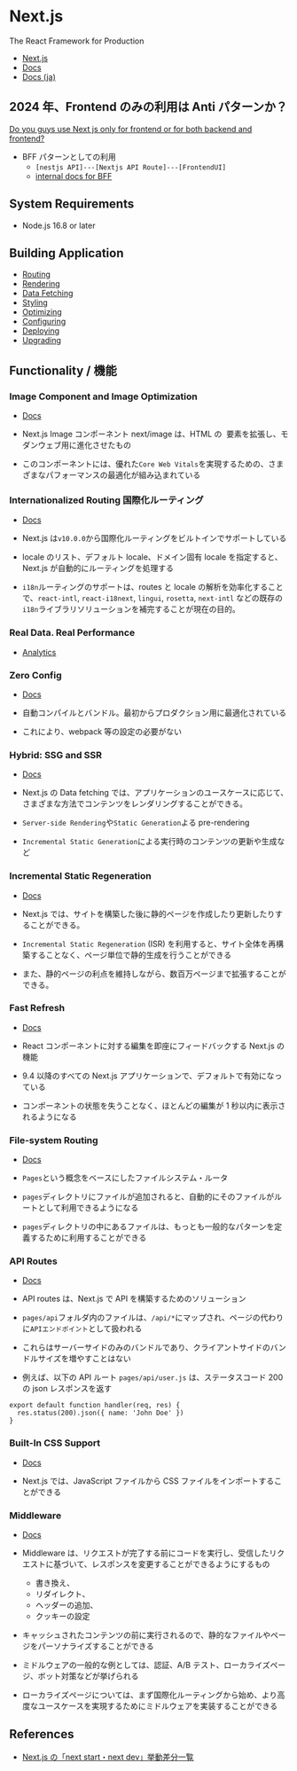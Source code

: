 # Next.js

The React Framework for Production

- [Next.js](https://nextjs.org/)
- [Docs](https://nextjs.org/docs/getting-started)
- [Docs (ja)](https://nextjs-ja-translation-docs.vercel.app/docs/getting-started)

## 2024 年、Frontend のみの利用は Anti パターンか？

[Do you guys use Next js only for frontend or for both backend and frontend?](https://www.reddit.com/r/nextjs/comments/1bffsq1/do_you_guys_use_next_js_only_for_frontend_or_for/)

- BFF パターンとしての利用
  - `[nestjs API]---[Nextjs API Route]---[FrontendUI]`
  - [internal docs for BFF](../infra/backends-for-frontends.md)

## System Requirements

- Node.js 16.8 or later

## Building Application

- [Routing](./routing.md)
- [Rendering](./rendering.md)
- [Data Fetching](./data-fetching.md)
- [Styling](https://nextjs.org/docs/pages/building-your-application/styling)
- [Optimizing](./optimizations.md)
- [Configuring](https://nextjs.org/docs/pages/building-your-application/configuring)
- [Deploying](https://nextjs.org/docs/pages/building-your-application/deploying)
- [Upgrading](https://nextjs.org/docs/pages/building-your-application/upgrading)

## Functionality / 機能

### Image Component and Image Optimization

- [Docs](https://nextjs.org/docs/basic-features/image-optimization)

- Next.js Image コンポーネント next/image は、HTML の <img> 要素を拡張し、モダンウェブ用に進化させたもの
- このコンポーネントには、優れた`Core Web Vitals`を実現するための、さまざまなパフォーマンスの最適化が組み込まれている

### Internationalized Routing 国際化ルーティング

- [Docs](https://nextjs.org/docs/advanced-features/i18n-routing)

- Next.js は`v10.0.0`から国際化ルーティングをビルトインでサポートしている
- locale のリスト、デフォルト locale、ドメイン固有 locale を指定すると、Next.js が自動的にルーティングを処理する
- `i18n`ルーティングのサポートは、routes と locale の解析を効率化することで、`react-intl`, `react-i18next`, `lingui`, `rosetta`, `next-intl` などの既存の`i18n`ライブラリソリューションを補完することが現在の目的。

### Real Data. Real Performance

- [Analytics](https://nextjs.org/analytics)

### Zero Config

- [Docs](https://nextjs.org/docs/getting-started)

- 自動コンパイルとバンドル。最初からプロダクション用に最適化されている
- これにより、webpack 等の設定の必要がない

### Hybrid: SSG and SSR

- [Docs](https://nextjs.org/docs/basic-features/data-fetching/overview)

- Next.js の Data fetching では、アプリケーションのユースケースに応じて、さまざまな方法でコンテンツをレンダリングすることができる。
- `Server-side Rendering`や`Static Generation`よる pre-rendering
- `Incremental Static Generation`による実行時のコンテンツの更新や生成など

### Incremental Static Regeneration

- [Docs](https://nextjs.org/docs/basic-features/data-fetching/incremental-static-regeneration)

- Next.js では、サイトを構築した後に静的ページを作成したり更新したりすることができる。
- `Incremental Static Regeneration` (ISR) を利用すると、サイト全体を再構築することなく、ページ単位で静的生成を行うことができる
- また、静的ページの利点を維持しながら、数百万ページまで拡張することができる。

### Fast Refresh

- [Docs](https://nextjs.org/docs/basic-features/fast-refresh)

- React コンポーネントに対する編集を即座にフィードバックする Next.js の機能
- 9.4 以降のすべての Next.js アプリケーションで、デフォルトで有効になっている
- コンポーネントの状態を失うことなく、ほとんどの編集が 1 秒以内に表示されるようになる

### File-system Routing

- [Docs](https://nextjs.org/docs/routing/introduction)

- `Pages`という概念をベースにしたファイルシステム・ルータ
- `pages`ディレクトリにファイルが追加されると、自動的にそのファイルがルートとして利用できるようになる
- `pages`ディレクトリの中にあるファイルは、もっとも一般的なパターンを定義するために利用することができる

### API Routes

- [Docs](https://nextjs.org/docs/api-routes/introduction)

- API routes は、Next.js で API を構築するためのソリューション
- `pages/api`フォルダ内のファイルは、`/api/*`にマップされ、ページの代わりに`APIエンドポイント`として扱われる
- これらはサーバーサイドのみのバンドルであり、クライアントサイドのバンドルサイズを増やすことはない
- 例えば、以下の API ルート `pages/api/user.js` は、ステータスコード 200 の json レスポンスを返す

```
export default function handler(req, res) {
  res.status(200).json({ name: 'John Doe' })
}
```

### Built-In CSS Support

- [Docs](https://nextjs.org/docs/basic-features/built-in-css-support)

- Next.js では、JavaScript ファイルから CSS ファイルをインポートすることができる

### Middleware

- [Docs](https://nextjs.org/docs/advanced-features/middleware)

- Middleware は、リクエストが完了する前にコードを実行し、受信したリクエストに基づいて、レスポンスを変更することができるようにするもの
  - 書き換え、
  - リダイレクト、
  - ヘッダーの追加、
  - クッキーの設定
- キャッシュされたコンテンツの前に実行されるので、静的なファイルやページをパーソナライズすることができる
- ミドルウェアの一般的な例としては、認証、A/B テスト、ローカライズページ、ボット対策などが挙げられる
- ローカライズページについては、まず国際化ルーティングから始め、より高度なユースケースを実現するためにミドルウェアを実装することができる

## References

- [Next.js の「next start・next dev」挙動差分一覧](https://zenn.dev/takepepe/scraps/321ce98dd8a81a)

